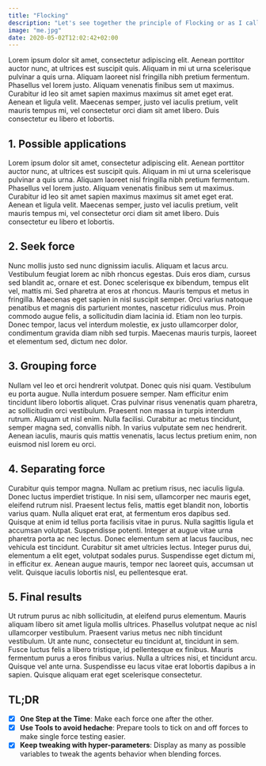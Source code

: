```yaml
---
title: "Flocking"
description: "Let's see together the principle of Flocking or as I call it: how to move a group of agents together."
image: "me.jpg"
date: 2020-05-02T12:02:42+02:00
---
```


Lorem ipsum dolor sit amet, consectetur adipiscing elit. Aenean porttitor auctor nunc, at ultrices est suscipit quis. Aliquam in mi ut urna scelerisque pulvinar a quis urna. Aliquam laoreet nisl fringilla nibh pretium fermentum. Phasellus vel lorem justo. Aliquam venenatis finibus sem ut maximus. Curabitur id leo sit amet sapien maximus maximus sit amet eget erat. Aenean et ligula velit. Maecenas semper, justo vel iaculis pretium, velit mauris tempus mi, vel consectetur orci diam sit amet libero. Duis consectetur eu libero et lobortis.

## 1. Possible applications
Lorem ipsum dolor sit amet, consectetur adipiscing elit. Aenean porttitor auctor nunc, at ultrices est suscipit quis. Aliquam in mi ut urna scelerisque pulvinar a quis urna. Aliquam laoreet nisl fringilla nibh pretium fermentum. Phasellus vel lorem justo. Aliquam venenatis finibus sem ut maximus. Curabitur id leo sit amet sapien maximus maximus sit amet eget erat. Aenean et ligula velit. Maecenas semper, justo vel iaculis pretium, velit mauris tempus mi, vel consectetur orci diam sit amet libero. Duis consectetur eu libero et lobortis.

## 2. Seek force
Nunc mollis justo sed nunc dignissim iaculis. Aliquam et lacus arcu. Vestibulum feugiat lorem ac nibh rhoncus egestas. Duis eros diam, cursus sed blandit ac, ornare et est. Donec scelerisque ex bibendum, tempus elit vel, mattis mi. Sed pharetra at eros at rhoncus. Mauris tempus et metus in fringilla. Maecenas eget sapien in nisl suscipit semper. Orci varius natoque penatibus et magnis dis parturient montes, nascetur ridiculus mus. Proin commodo augue felis, a sollicitudin diam lacinia id. Etiam non leo turpis. Donec tempor, lacus vel interdum molestie, ex justo ullamcorper dolor, condimentum gravida diam nibh sed turpis. Maecenas mauris turpis, laoreet et elementum sed, dictum nec dolor.


## 3. Grouping force
Nullam vel leo et orci hendrerit volutpat. Donec quis nisi quam. Vestibulum eu porta augue. Nulla interdum posuere semper. Nam efficitur enim tincidunt libero lobortis aliquet. Cras pulvinar risus venenatis quam pharetra, ac sollicitudin orci vestibulum. Praesent non massa in turpis interdum rutrum. Aliquam ut nisl enim. Nulla facilisi. Curabitur ac metus tincidunt, semper magna sed, convallis nibh. In varius vulputate sem nec hendrerit. Aenean iaculis, mauris quis mattis venenatis, lacus lectus pretium enim, non euismod nisl lorem eu orci.

## 4. Separating force
Curabitur quis tempor magna. Nullam ac pretium risus, nec iaculis ligula. Donec luctus imperdiet tristique. In nisi sem, ullamcorper nec mauris eget, eleifend rutrum nisl. Praesent lectus felis, mattis eget blandit non, lobortis varius quam. Nulla aliquet erat erat, at fermentum eros dapibus sed. Quisque at enim id tellus porta facilisis vitae in purus. Nulla sagittis ligula et accumsan volutpat. Suspendisse potenti. Integer at augue vitae urna pharetra porta ac nec lectus. Donec elementum sem at lacus faucibus, nec vehicula est tincidunt. Curabitur sit amet ultricies lectus. Integer purus dui, elementum a elit eget, volutpat sodales purus. Suspendisse eget dictum mi, in efficitur ex. Aenean augue mauris, tempor nec laoreet quis, accumsan ut velit. Quisque iaculis lobortis nisl, eu pellentesque erat.

## 5. Final results
Ut rutrum purus ac nibh sollicitudin, at eleifend purus elementum. Mauris aliquam libero sit amet ligula mollis ultrices. Phasellus volutpat neque ac nisl ullamcorper vestibulum. Praesent varius metus nec nibh tincidunt vestibulum. Ut ante nunc, consectetur eu tincidunt at, tincidunt in sem. Fusce luctus felis a libero tristique, id pellentesque ex finibus. Mauris fermentum purus a eros finibus varius. Nulla a ultrices nisi, et tincidunt arcu. Quisque vel ante urna. Suspendisse eu lacus vitae erat lobortis dapibus a in sapien. Quisque aliquam erat eget scelerisque consectetur. 

## TL;DR
* [X] __One Step at the Time__: Make each force one after the other.
* [X] __Use Tools to avoid hedache__: Prepare tools to tick on and off forces to make single force testing easier.
* [X] __Keep tweaking with hyper-parameters__: Display as many as possible variables to tweak the agents behavior when blending forces.